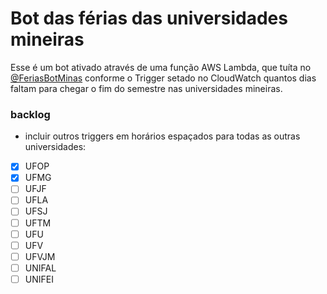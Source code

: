 # Bot das férias das universidades mineiras

Esse é um bot ativado através de uma função AWS Lambda, que tuíta no [@FeriasBotMinas](https://twitter.com/FeriasBotMinas) conforme o Trigger setado no CloudWatch quantos dias faltam para chegar o fim do semestre nas universidades mineiras.

### backlog

- incluir outros triggers em horários espaçados para todas as outras universidades:
- [x] UFOP
- [x] UFMG
- [ ] UFJF
- [ ] UFLA
- [ ] UFSJ
- [ ] UFTM
- [ ] UFU
- [ ] UFV
- [ ] UFVJM
- [ ] UNIFAL
- [ ] UNIFEI
